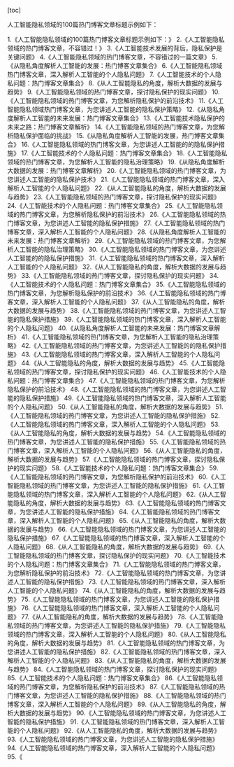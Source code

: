 
[toc]                    
                
                
人工智能隐私领域的100篇热门博客文章标题示例如下：

1.《人工智能隐私领域的100篇热门博客文章标题示例如下：》
2.《人工智能隐私领域的热门博客文章，不容错过！》
3.《人工智能技术发展的背后，隐私保护是关键问题》
4.《人工智能隐私领域的热门博客文章，不容错过的一篇文章》
5.《从隐私角度解析人工智能的发展：热门博客文章集合》
6.《人工智能隐私领域热门博客文章，深入解析人工智能的个人隐私问题》
7.《人工智能技术的个人隐私问题：热门博客文章集合》
8.《从人工智能隐私的角度，解析大数据的发展与趋势》
9.《人工智能隐私领域的热门博客文章，探讨隐私保护的现实问题》
10.《人工智能隐私领域的热门博客文章，为您解析隐私保护的前沿技术》
11.《人工智能隐私领域热门博客文章，为您讲述人工智能的隐私保护策略》
12.《从隐私角度解析人工智能的未来发展：热门博客文章集合》
13.《人工智能技术隐私保护的未来之路：热门博客文章解析》
14.《人工智能隐私领域的热门博客文章，为您解析隐私保护面临的挑战》
15.《从隐私角度解析人工智能的发展，热门博客文章集合》
16.《人工智能隐私领域的热门博客文章，为您讲述人工智能的的隐私保护措施》
17.《人工智能技术的个人隐私问题：热门博客文章集合》
18.《人工智能隐私领域的热门博客文章，为您解析人工智能的隐私治理策略》
19.《从隐私角度解析大数据的发展：热门博客文章解析》
20.《人工智能隐私领域的热门博客文章，为您讲述人工智能的隐私保护技术》
21.《人工智能隐私领域的热门博客文章，深入解析人工智能的个人隐私问题》
22.《从人工智能隐私的角度，解析大数据的发展与趋势》
23.《人工智能隐私领域的热门博客文章，探讨隐私保护的现实问题》
24.《人工智能技术的个人隐私问题：热门博客文章集合》
25.《人工智能隐私领域的热门博客文章，为您解析隐私保护的前沿技术》
26.《人工智能隐私领域的热门博客文章，为您讲述人工智能的隐私保护措施》
27.《人工智能隐私领域的热门博客文章，深入解析人工智能的个人隐私问题》
28.《从隐私角度解析人工智能的未来发展：热门博客文章解析》
29.《人工智能隐私领域的热门博客文章，为您解析人工智能的隐私治理策略》
30.《人工智能隐私领域的热门博客文章，为您讲述人工智能的的隐私保护措施》
31.《人工智能隐私领域的热门博客文章，深入解析人工智能的个人隐私问题》
32.《从人工智能隐私的角度，解析大数据的发展与趋势》
33.《人工智能隐私领域的热门博客文章，探讨隐私保护的现实问题》
34.《人工智能技术的个人隐私问题：热门博客文章集合》
35.《人工智能隐私领域的热门博客文章，为您解析隐私保护的前沿技术》
36.《人工智能隐私领域的热门博客文章，深入解析人工智能的个人隐私问题》
37.《从人工智能隐私的角度，解析大数据的发展与趋势》
38.《人工智能隐私领域的热门博客文章，为您讲述人工智能的隐私保护措施》
39.《人工智能隐私领域的热门博客文章，深入解析人工智能的个人隐私问题》
40.《从隐私角度解析人工智能的未来发展：热门博客文章解析》
41.《人工智能隐私领域的热门博客文章，为您解析人工智能的隐私治理策略》
42.《人工智能隐私领域的热门博客文章，为您讲述人工智能的的隐私保护措施》
43.《人工智能隐私领域的热门博客文章，深入解析人工智能的个人隐私问题》
44.《从人工智能隐私的角度，解析大数据的发展与趋势》
45.《人工智能隐私领域的热门博客文章，探讨隐私保护的现实问题》
46.《人工智能技术的个人隐私问题：热门博客文章集合》
47.《人工智能隐私领域的热门博客文章，为您解析隐私保护的前沿技术》
48.《人工智能隐私领域的热门博客文章，为您讲述人工智能的隐私保护措施》
49.《人工智能隐私领域的热门博客文章，深入解析人工智能的个人隐私问题》
50.《从人工智能隐私的角度，解析大数据的发展与趋势》
51.《人工智能隐私领域的热门博客文章，为您讲述人工智能的隐私保护措施》
52.《人工智能隐私领域的热门博客文章，深入解析人工智能的个人隐私问题》
53.《从人工智能隐私的角度，解析大数据的发展与趋势》
54.《人工智能隐私领域的热门博客文章，为您讲述人工智能的隐私保护措施》
55.《人工智能隐私领域的热门博客文章，深入解析人工智能的个人隐私问题》
56.《从人工智能隐私的角度，解析大数据的发展与趋势》
57.《人工智能隐私领域的热门博客文章，探讨隐私保护的现实问题》
58.《人工智能技术的个人隐私问题：热门博客文章集合》
59.《人工智能隐私领域的热门博客文章，为您解析隐私保护的前沿技术》
60.《人工智能隐私领域的热门博客文章，为您讲述人工智能的隐私保护措施》
61.《人工智能隐私领域的热门博客文章，深入解析人工智能的个人隐私问题》
62.《从人工智能隐私的角度，解析大数据的发展与趋势》
63.《人工智能隐私领域的热门博客文章，为您讲述人工智能的隐私保护措施》
64.《人工智能隐私领域的热门博客文章，深入解析人工智能的个人隐私问题》
65.《从人工智能隐私的角度，解析大数据的发展与趋势》
66.《人工智能隐私领域的热门博客文章，为您讲述人工智能的隐私保护措施》
67.《人工智能隐私领域的热门博客文章，深入解析人工智能的个人隐私问题》
68.《从人工智能隐私的角度，解析大数据的发展与趋势》
69.《人工智能隐私领域的热门博客文章，探讨隐私保护的现实问题》
70.《人工智能技术的个人隐私问题：热门博客文章集合》
71.《人工智能隐私领域的热门博客文章，为您解析隐私保护的前沿技术》
72.《人工智能隐私领域的热门博客文章，为您讲述人工智能的隐私保护措施》
73.《人工智能隐私领域的热门博客文章，深入解析人工智能的个人隐私问题》
74.《从人工智能隐私的角度，解析大数据的发展与趋势》
75.《人工智能隐私领域的热门博客文章，为您讲述人工智能的隐私保护措施》
76.《人工智能隐私领域的热门博客文章，深入解析人工智能的个人隐私问题》
77.《从人工智能隐私的角度，解析大数据的发展与趋势》
78.《人工智能隐私领域的热门博客文章，为您讲述人工智能的隐私保护措施》
79.《人工智能隐私领域的热门博客文章，深入解析人工智能的个人隐私问题》
80.《从人工智能隐私的角度，解析大数据的发展与趋势》
81.《人工智能隐私领域的热门博客文章，为您讲述人工智能的隐私保护措施》
82.《人工智能隐私领域的热门博客文章，深入解析人工智能的个人隐私问题》
83.《从人工智能隐私的角度，解析大数据的发展与趋势》
84.《人工智能隐私领域的热门博客文章，探讨隐私保护的现实问题》
85.《人工智能技术的个人隐私问题：热门博客文章集合》
86.《人工智能隐私领域的热门博客文章，为您解析隐私保护的前沿技术》
87.《人工智能隐私领域的热门博客文章，为您讲述人工智能的隐私保护措施》
88.《人工智能隐私领域的热门博客文章，深入解析人工智能的个人隐私问题》
89.《从人工智能隐私的角度，解析大数据的发展与趋势》
90.《人工智能隐私领域的热门博客文章，为您讲述人工智能的隐私保护措施》
91.《人工智能隐私领域的热门博客文章，深入解析人工智能的个人隐私问题》
92.《从人工智能隐私的角度，解析大数据的发展与趋势》
93.《人工智能隐私领域的热门博客文章，为您讲述人工智能的隐私保护措施》
94.《人工智能隐私领域的热门博客文章，深入解析人工智能的个人隐私问题》
95.《

